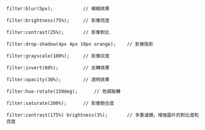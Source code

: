 ```
filter:blur(5px);			// 模糊效果
```

```
filter:brightness(75%);		// 影像亮度
```

```
filter:contrast(25%);		// 影像對比
```

```
filter:drop-shadow(4px 4px 10px orange);	// 影像陰影
```

```
filter:grayscale(100%);		// 影像灰度
```

```
filter:invert(80%);			// 反轉效果
```

```
filter:opacity(30%);		// 透明效果
```

```
filter:hue-rotate(150deg);		// 色調旋轉
```

```
filter:saturate(200%);		// 影像飽合度
```

```
filter:contrast(175%) brightness(3%);		// 多重濾鏡，增強圖片的對比度和亮度
```